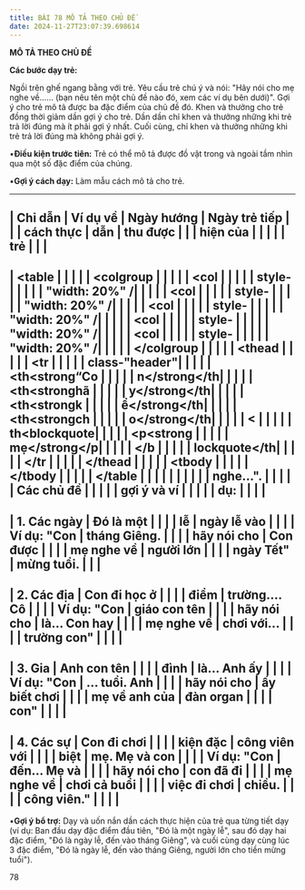 ```yaml
---
title: BÀI 78 MÔ TẢ THEO CHỦ ĐỀ
date: 2024-11-27T23:07:39.698614
---
```


**MÔ TẢ THEO CHỦ ĐỀ**

**Các bước dạy trẻ:**

Ngồi trên ghế ngang bằng với trẻ. Yêu cầu trẻ chú ý và nói: "Hãy nói
cho mẹ nghe về...... (bạn nêu tên một chủ đề nào đó, xem các ví dụ
bên dưới)". Gợi ý cho trẻ mô tả được ba đặc điểm của chủ đề đó. Khen
và thưởng cho trẻ đồng thời giảm dần gợi ý cho trẻ. Dần dần chỉ khen
và thưởng những khi trẻ trả lời đúng mà ít phải gợi ý nhất. Cuối cùng,
chỉ khen và thưởng những khi trẻ trả lời đúng mà không phải gợi ý.

•**Điều kiện trước tiên:** Trẻ có thể mô tả được đồ vật trong và ngoài
tầm nhìn qua một số đặc điểm của chúng.

•**Gợi ý cách dạy:** Làm mẫu cách mô tả cho trẻ.

-------------------------------------------------------------------------
| **Chỉ dẫn**     | **Ví dụ về    | **Ngày hướng  | **Ngày trẻ tiếp |
|                 | cách thực     | dẫn**         | thu được**      |
|                 | hiện của      |                 |                 |
|                 | trẻ**         |                 |                 |
-------------------------------------------------------------------------
| <table        |                 |                 |                 |
| <colgroup     |                 |                 |                 |
| <col            |                 |                 |                 |
| style-          |                 |                 |                 |
| "width: 20%" /|                 |                 |                 |
| <col            |                 |                 |                 |
| style-          |                 |                 |                 |
| "width: 20%" /|                 |                 |                 |
| <col            |                 |                 |                 |
| style-          |                 |                 |                 |
| "width: 20%" /|                 |                 |                 |
| <col            |                 |                 |                 |
| style-          |                 |                 |                 |
| "width: 20%" /|                 |                 |                 |
| <col            |                 |                 |                 |
| style-          |                 |                 |                 |
| "width: 20%" /|                 |                 |                 |
| </colgroup    |                 |                 |                 |
| <thead        |                 |                 |                 |
| <tr             |                 |                 |                 |
| class-"header"|                 |                 |                 |
| <th<strong“Co |                 |                 |                 |
| n</strong</th|                 |                 |                 |
| <th<stronghã  |                 |                 |                 |
| y</strong</th|                 |                 |                 |
| <th<strongk   |                 |                 |                 |
| ể</strong</th|                 |                 |                 |
| <th<strongch  |                 |                 |                 |
| o</strong</th|                 |                 |                 |
| <               |                 |                 |                 |
| th<blockquote|                 |                 |                 |
| <p<strong    |                 |                 |                 |
| mẹ</strong</p|                 |                 |                 |
| </b             |                 |                 |                 |
| lockquote</th|                 |                 |                 |
| </tr          |                 |                 |                 |
| </thead       |                 |                 |                 |
| <tbody        |                 |                 |                 |
| </tbody       |                 |                 |                 |
| </table       |                 |                 |                 |
|                 |                 |                 |                 |
| **nghe...".   |                 |                 |                 |
| Các chủ đề    |                 |                 |                 |
| gợi ý và ví   |                 |                 |                 |
| dụ:**         |                 |                 |                 |
-------------------------------------------------------------------------
| **1. Các ngày | Đó là một     |                 |                 |
| lễ**         | ngày lễ vào   |                 |                 |
| Ví dụ: "Con   | tháng Giêng.  |                 |                 |
| hãy nói cho   | Con được      |                 |                 |
| mẹ nghe về    | người lớn     |                 |                 |
| ngày Tết"     | mừng tuổi.    |                 |                 |
-------------------------------------------------------------------------
| **2. Các địa  | Con đi học ở  |                 |                 |
| điểm**       | trường.... Cô |                 |                 |
| Ví dụ: "Con   | giáo con tên  |                 |                 |
| hãy nói cho   | là... Con hay |                 |                 |
| mẹ nghe về    | chơi với...   |                 |                 |
| trường con"   |                 |                 |                 |
-------------------------------------------------------------------------
| **3. Gia      | Anh con tên   |                 |                 |
| đình**       | là... Anh ấy  |                 |                 |
| Ví dụ: "Con   | ... tuổi. Anh |                 |                 |
| hãy nói cho   | ấy biết chơi  |                 |                 |
| mẹ về anh của | đàn organ     |                 |                 |
| con"          |                 |                 |                 |
-------------------------------------------------------------------------
| **4. Các sự   | Con đi chơi   |                 |                 |
| kiện đặc      | công viên với |                 |                 |
| biệt**       | mẹ. Mẹ và con |                 |                 |
| Ví dụ: "Con   | đến... Mẹ và  |                 |                 |
| hãy nói cho   | con đã đi     |                 |                 |
| mẹ nghe về    | chơi cả buổi  |                 |                 |
| việc đi chơi  | chiều.        |                 |                 |
| công viên."   |                 |                 |                 |
-------------------------------------------------------------------------

•**Gợi ý bổ trợ:** Dạy và uốn nắn dần cách thực hiện của trẻ qua từng
tiết dạy (ví dụ: Ban đầu dạy đặc điểm đầu tiên, "Đó là một ngày lễ",
sau đó dạy hai đặc điểm, "Đó là ngày lễ, đến vào tháng Giêng", và cuối
cùng dạy cùng lúc 3 đặc điểm, "Đó là ngày lễ, đến vào tháng Giêng,
người lớn cho tiền mừng tuổi").

78

